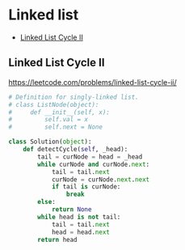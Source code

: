 # Linked list

+ [Linked List Cycle II](#linked-list-cycle-ii)

## Linked List Cycle II

https://leetcode.com/problems/linked-list-cycle-ii/

```python
# Definition for singly-linked list.
# class ListNode(object):
#     def __init__(self, x):
#         self.val = x
#         self.next = None

class Solution(object):
    def detectCycle(self, _head):
        tail = curNode = head = _head
        while curNode and curNode.next:
            tail = tail.next
            curNode = curNode.next.next
            if tail is curNode:
                break
        else:
            return None
        while head is not tail:
            tail = tail.next
            head = head.next
        return head

```
